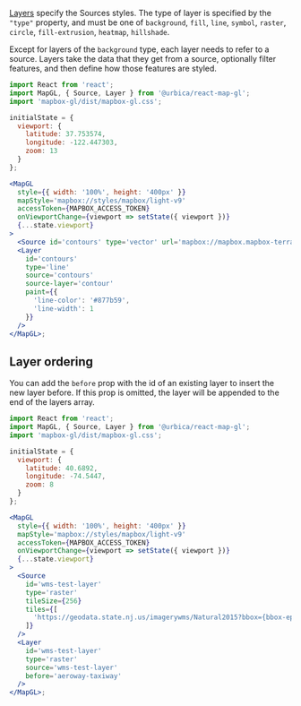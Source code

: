 [Layers](https://docs.mapbox.com/mapbox-gl-js/style-spec/#layers) specify the Sources styles. The type of layer is specified by the `"type"` property, and must be one of `background`, `fill`, `line`, `symbol`, `raster`, `circle`, `fill-extrusion`, `heatmap`, `hillshade`.

Except for layers of the `background` type, each layer needs to refer to a source. Layers take the data that they get from a source, optionally filter features, and then define how those features are styled.

```jsx
import React from 'react';
import MapGL, { Source, Layer } from '@urbica/react-map-gl';
import 'mapbox-gl/dist/mapbox-gl.css';

initialState = {
  viewport: {
    latitude: 37.753574,
    longitude: -122.447303,
    zoom: 13
  }
};

<MapGL
  style={{ width: '100%', height: '400px' }}
  mapStyle='mapbox://styles/mapbox/light-v9'
  accessToken={MAPBOX_ACCESS_TOKEN}
  onViewportChange={viewport => setState({ viewport })}
  {...state.viewport}
>
  <Source id='contours' type='vector' url='mapbox://mapbox.mapbox-terrain-v2' />
  <Layer
    id='contours'
    type='line'
    source='contours'
    source-layer='contour'
    paint={{
      'line-color': '#877b59',
      'line-width': 1
    }}
  />
</MapGL>;
```

## Layer ordering

You can add the `before` prop with the id of an existing layer to insert the new layer before. If this prop is omitted, the layer will be appended to the end of the layers array.

```jsx
import React from 'react';
import MapGL, { Source, Layer } from '@urbica/react-map-gl';
import 'mapbox-gl/dist/mapbox-gl.css';

initialState = {
  viewport: {
    latitude: 40.6892,
    longitude: -74.5447,
    zoom: 8
  }
};

<MapGL
  style={{ width: '100%', height: '400px' }}
  mapStyle='mapbox://styles/mapbox/light-v9'
  accessToken={MAPBOX_ACCESS_TOKEN}
  onViewportChange={viewport => setState({ viewport })}
  {...state.viewport}
>
  <Source
    id='wms-test-layer'
    type='raster'
    tileSize={256}
    tiles={[
      'https://geodata.state.nj.us/imagerywms/Natural2015?bbox={bbox-epsg-3857}&format=image/png&service=WMS&version=1.1.1&request=GetMap&srs=EPSG:3857&transparent=true&width=256&height=256&layers=Natural2015'
    ]}
  />
  <Layer
    id='wms-test-layer'
    type='raster'
    source='wms-test-layer'
    before='aeroway-taxiway'
  />
</MapGL>;
```

